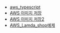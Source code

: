 * [aws_typescript](https://github.com/ckdqja135/Typescript-restful-starter/blob/master/mdfile/2020-04-10/aws_typescript%EC%84%A4%EB%AA%85.md)
* [AWS 이미지 저장](https://github.com/ckdqja135/Typescript-restful-starter/blob/master/mdfile/2020-04-10/AWS%20%EC%9D%B4%EB%AF%B8%EC%A7%80%20%EC%A0%80%EC%9E%A5.md)
* [AWS 이미지 저장2](https://github.com/ckdqja135/Typescript-restful-starter/blob/master/mdfile/2020-04-10/AWS%20%EC%9D%B4%EB%AF%B8%EC%A7%80%20%EC%A0%80%EC%9E%A52.md)
* [AWS_Lamda_shop예제](https://github.com/ckdqja135/Typescript-restful-starter/blob/master/mdfile/2020-04-10/AWS_Lamda_shop%EC%98%88%EC%A0%9C.md)
